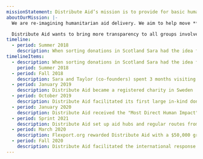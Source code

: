 ```yaml
---
missionStatement: Distribute Aid’s mission is to provide for basic human needs at scale by connecting communities and empowering people to uphold human dignity.
aboutOurMission: |-
  We are re-imagining humanitarian aid delivery. We aim to help move **humanitarian aid** to where it is needed most, create an **efficient** and **time-saving** system for shipments of aid, and **lower carbon emissions** for humanitarian aid. Distribute Aid has the end goal of producing a platform for the use of aid collection and service, providing groups that will incorporate all of these aims seamlessly. We offer support to a huge network of grassroots organisations working within the Refugee Aid movement in Europe, and COVID-19 response groups in Europe and the US.

  Distribute Aid wants to bring more transparency to all groups involved around what donations are on offer, and make it easier to see what is needed where, which also prevents waste. Creating a platform for aid delivery will connect hundreds of independent groups working in the same field, for the same greater cause but who currently have little oversight. This platform will also provide a way to collect data on regional needs, providing a wider overview of needs and assisting in securing in-kind donations to a scale never before possible!
timeline:
  - period: Summer 2018
    description: When sorting donations in Scotland Sara had the idea for Distribute Aid to make it easier for people to help
timelineItems:
  - description: When sorting donations in Scotland Sara had the idea for Distribute Aid to make it easier for people to help
    period: Summer 2018
  - period: Fall 2018
    description: Sara and Taylor (co-founders) spent 3 months visiting and volunteering with 50+ aid organisations in Europe to discover the most effective ways to help
  - period: January 2019
    description: Distribute Aid became a registered charity in Sweden
  - period: October 2019
    description: Distribute Aid facilitated its first large in-kind donation
  - period: January 2020
    description: Distribute Aid received the "Most Direct Human Impact" award by the UN Technology and Innovation Lab
  - period: Sprint 2021
    description: Distribute Aid set up aid hubs and regular routes from the U.K. to help grassroots organisations continue to send aid after Brexit.
  - period: March 2020
    description: Flexport.org rewarded Distribute Aid with a $50,000 grant to provide emergency aid shipments
  - period: Fall 2020
    description: Distribute Aid facilitated the international response to the Moria fire, tripling its number of aid shipments to date
---
```

